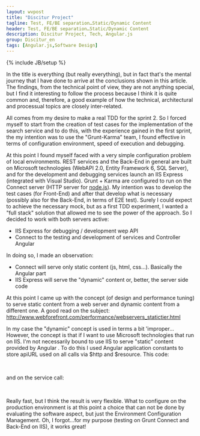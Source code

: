 ```yaml
---
layout: wvpost
title: "Discitur Project"
tagline: Test, FE/BE separation…Static/Dynamic Content
header: Test, FE/BE separation…Static/Dynamic Content
description: Discitur Project, Tech, Angular.js
group: Discitur_en
tags: [Angular.js,Software Design]
---
```

{% include JB/setup %}

In the title is everything (but really everything), but in fact that's the mental journey that I have done to arrive at the conclusions shown in this article. 
The findings, from the technical point of view, they are not anything special, but I find it interesting to follow the process because I think it is quite common and, 
therefore, a good example of how the technical, architectural and processual topics are closely inter-related. 


All comes from my desire to make a real TDD for the sprint 2. 
So I forced myself to start from the creation of test cases for the implementation of the search service and to do this, 
with the experience gained in the first sprint, the my intention was to use the "Grunt-Karma" team, I found effective in terms of configuration environment, speed of execution and debugging.

At this point I found myself faced with a very simple configuration problem of local environments. 
REST services and the Back-End in general are built on Microsoft technologies (WebAPI 2.0, Entity Framework 6, SQL Server), 
and for the development and debugging services launch an IIS Express (integrated with Visual Studio). 
Grunt + Karma are configured to run on the Connect server (HTTP server for <a href="http://www.nodejs.org" target="_blank">node.js</a>). 
My intention was to develop the test cases (for Front-End) and after that develop what is necessary 
(possibly also for the Back-End, in terms of E2E test). 
Surely I could expect to achieve the necessary mock, but as a first TDD experiment, I wanted a "full stack" solution that allowed me 
to see the power of the approach. So I decided to work with both servers active:

- IIS Express for debugging / development wep API 
- Connect to the testing and development of services and Controller Angular
 

In doing so, I made an observation:

- Connect will serve only static content (js, html, css...). Basically the Angular part
- IIS Express will serve the "dynamic" content or, better, the server side code



At this point I came up with the concept (of design and performance tuning) to serve static content from a web server 
and dynamic content from a different one. A good read on the subject: <a href="http://www.webforefront.com/performance/webservers_statictier.html" target="_blank"> http://www.webforefront.com/performance/webservers_statictier.html </a> 



In my case the "dynamic" concept is used in terms a bit 'improper... 
However, the concept is that if I want to use Microsoft technologies that run on IIS. I'm not necessarily bound to use IIS to serve "static" content 
provided by Angular . To do this I used Angular application constants to store apiURL used on all calls via $http and $resource. 
This code:
 

<script type="syntaxhighlighter" class="brush: javascript">
<![CDATA[

angular.module("Discitur", [])
    .constant('DisciturSettings', {
        apiUrl: 'http://localhost:59739/api/'
    });

]]></script> 

and on the service call:

<script type="syntaxhighlighter" class="brush: javascript">
<![CDATA[

$http.get(DisciturSettings.apiUrl + 'lesson/' + inputParams.id)

]]></script> 

Really fast, but I think the result is very flexible. 
What to configure on the production environment is at this point a choice that can not be done by evaluating the software aspect, 
but just the Environment Configuration Management. 
Oh, I forgot...for my purpose (testing on Grunt Connect and Back-End on IIS), it works great!
